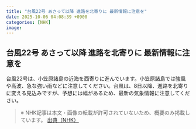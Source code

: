 ```yaml
---
title: "台風22号 あさって以降 進路を北寄りに 最新情報に注意を"
date: 2025-10-06 04:08:39 +0900
categories: [NHK]
image: 
---
```

## 台風22号 あさって以降 進路を北寄りに 最新情報に注意を

台風22号は、小笠原諸島の近海を西寄りに進んでいます。小笠原諸島では強風や高波、急な強い雨などに注意してください。台風は、8日以降、進路を北寄りに変える見込みですが、予想には幅があるため、最新の気象情報に注意してください。

> ※ NHK記事は本文・画像の転載が許可されていないため、概要のみ掲載しています。
[出典（NHK）](http://www3.nhk.or.jp/news/html/20251006/k10014941881000.html)
